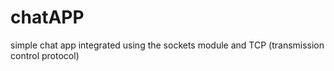 # chatAPP
simple chat app integrated using the  sockets module and TCP (transmission control protocol)